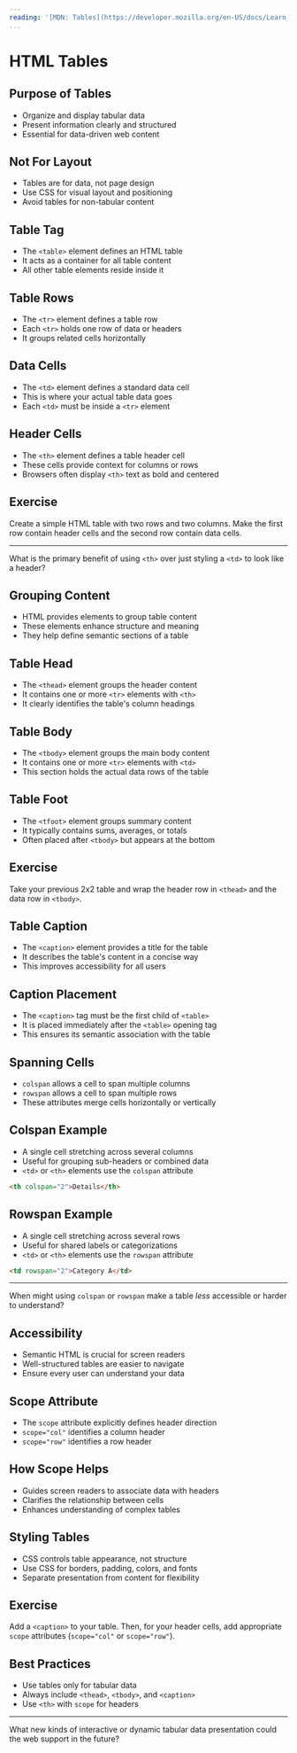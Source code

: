 ```yaml
---
reading: '[MDN: Tables](https://developer.mozilla.org/en-US/docs/Learn_web_development/Core/Structuring_content/HTML_table_basics)'
...
```


# HTML Tables

## Purpose of Tables

- Organize and display tabular data
- Present information clearly and structured
- Essential for data-driven web content

## Not For Layout

- Tables are for data, not page design
- Use CSS for visual layout and positioning
- Avoid tables for non-tabular content

## Table Tag

- The `<table>` element defines an HTML table
- It acts as a container for all table content
- All other table elements reside inside it

## Table Rows

- The `<tr>` element defines a table row
- Each `<tr>` holds one row of data or headers
- It groups related cells horizontally

## Data Cells

- The `<td>` element defines a standard data cell
- This is where your actual table data goes
- Each `<td>` must be inside a `<tr>` element

## Header Cells

- The `<th>` element defines a table header cell
- These cells provide context for columns or rows
- Browsers often display `<th>` text as bold and centered

## Exercise

Create a simple HTML table with two rows and two columns. Make the first row contain header cells and the second row contain data cells.

---

What is the primary benefit of using `<th>` over just styling a `<td>` to look like a header?

## Grouping Content

- HTML provides elements to group table content
- These elements enhance structure and meaning
- They help define semantic sections of a table

## Table Head

- The `<thead>` element groups the header content
- It contains one or more `<tr>` elements with `<th>`
- It clearly identifies the table's column headings

## Table Body

- The `<tbody>` element groups the main body content
- It contains one or more `<tr>` elements with `<td>`
- This section holds the actual data rows of the table

## Table Foot

- The `<tfoot>` element groups summary content
- It typically contains sums, averages, or totals
- Often placed after `<tbody>` but appears at the bottom

## Exercise

Take your previous 2x2 table and wrap the header row in `<thead>` and the data row in `<tbody>`.

## Table Caption

- The `<caption>` element provides a title for the table
- It describes the table's content in a concise way
- This improves accessibility for all users

## Caption Placement

- The `<caption>` tag must be the first child of `<table>`
- It is placed immediately after the `<table>` opening tag
- This ensures its semantic association with the table

## Spanning Cells

- `colspan` allows a cell to span multiple columns
- `rowspan` allows a cell to span multiple rows
- These attributes merge cells horizontally or vertically

## Colspan Example

- A single cell stretching across several columns
- Useful for grouping sub-headers or combined data
- `<td>` or `<th>` elements use the `colspan` attribute

```html
<th colspan="2">Details</th>
```

## Rowspan Example

- A single cell stretching across several rows
- Useful for shared labels or categorizations
- `<td>` or `<th>` elements use the `rowspan` attribute

```html
<td rowspan="2">Category A</td>
```

---

When might using `colspan` or `rowspan` make a table *less* accessible or harder to understand?

## Accessibility

- Semantic HTML is crucial for screen readers
- Well-structured tables are easier to navigate
- Ensure every user can understand your data

## Scope Attribute

- The `scope` attribute explicitly defines header direction
- `scope="col"` identifies a column header
- `scope="row"` identifies a row header

## How Scope Helps

- Guides screen readers to associate data with headers
- Clarifies the relationship between cells
- Enhances understanding of complex tables

## Styling Tables

- CSS controls table appearance, not structure
- Use CSS for borders, padding, colors, and fonts
- Separate presentation from content for flexibility

## Exercise

Add a `<caption>` to your table. Then, for your header cells, add appropriate `scope` attributes (`scope="col"` or `scope="row"`).

## Best Practices

- Use tables only for tabular data
- Always include `<thead>`, `<tbody>`, and `<caption>`
- Use `<th>` with `scope` for headers

---

What new kinds of interactive or dynamic tabular data presentation could the web support in the future?
